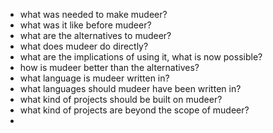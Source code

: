 * what was needed to make mudeer?
* what was it like before mudeer?
* what are the alternatives to mudeer?
* what does mudeer do directly?
* what are the implications of using it, what is now possible?
* how is mudeer better than the alternatives?
* what language is mudeer written in?
* what languages should mudeer have been written in?
* what kind of projects should be built on mudeer?
* what kind of projects are beyond the scope of mudeer?
* 